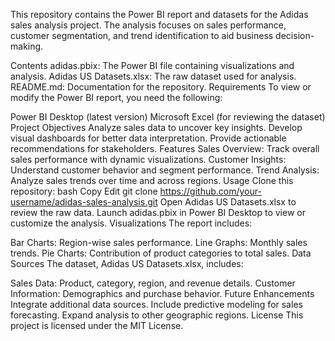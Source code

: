 This repository contains the Power BI report and datasets for the Adidas sales analysis project. The analysis focuses on sales performance, customer segmentation, and trend identification to aid business decision-making.

Contents
adidas.pbix: The Power BI file containing visualizations and analysis.
Adidas US Datasets.xlsx: The raw dataset used for analysis.
README.md: Documentation for the repository.
Requirements
To view or modify the Power BI report, you need the following:

Power BI Desktop (latest version)
Microsoft Excel (for reviewing the dataset)
Project Objectives
Analyze sales data to uncover key insights.
Develop visual dashboards for better data interpretation.
Provide actionable recommendations for stakeholders.
Features
Sales Overview: Track overall sales performance with dynamic visualizations.
Customer Insights: Understand customer behavior and segment performance.
Trend Analysis: Analyze sales trends over time and across regions.
Usage
Clone this repository:
bash
Copy
Edit
git clone https://github.com/your-username/adidas-sales-analysis.git
Open Adidas US Datasets.xlsx to review the raw data.
Launch adidas.pbix in Power BI Desktop to view or customize the analysis.
Visualizations
The report includes:

Bar Charts: Region-wise sales performance.
Line Graphs: Monthly sales trends.
Pie Charts: Contribution of product categories to total sales.
Data Sources
The dataset, Adidas US Datasets.xlsx, includes:

Sales Data: Product, category, region, and revenue details.
Customer Information: Demographics and purchase behavior.
Future Enhancements
Integrate additional data sources.
Include predictive modeling for sales forecasting.
Expand analysis to other geographic regions.
License
This project is licensed under the MIT License.
